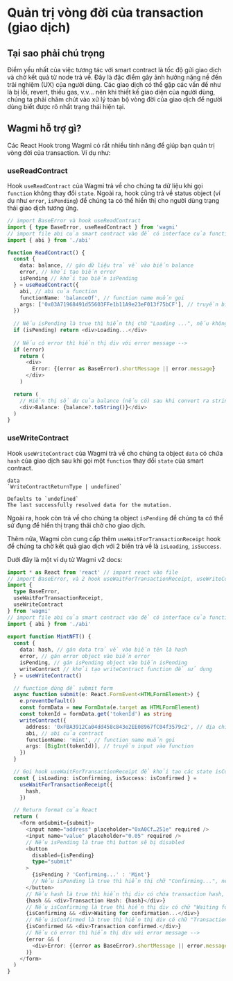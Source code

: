 # Quản trị vòng đời của transaction (giao dịch)

## Tại sao phải chú trọng
Điểm yếu nhất của việc tương tác với smart contract là tốc độ gửi giao dịch và chờ kết quả từ node trả về. Đây là đặc điểm gây ảnh hưởng nặng nề đến trải nghiệm (UX) của người dùng. Các giao dịch có thể gặp các vấn đề như là bị lỗi, revert, thiếu gas, v.v... nên khi thiết kế giao diện của người dùng, chúng ta phải chăm chút vào xử lý toàn bộ vòng đời của giao dịch để người dùng biết được rõ nhất trạng thái hiện tại.

## Wagmi hỗ trợ gì?
Các React Hook trong Wagmi có rất nhiều tính năng để giúp bạn quản trị vòng đời của transaction. Ví dụ như:

### useReadContract
Hook `useReadContract` của Wagmi trả về cho chúng ta dữ liệu khi gọi `function` không thay đổi `state`. Ngoài ra, hook cũng trả về status object (ví dụ như `error`, `isPending`) để chúng ta có thể hiển thị cho người dùng trạng thái giao dịch tương ứng.

```ts
// import BaseError và hook useReadContract
import { type BaseError, useReadContract } from 'wagmi'
// import file abi của smart contract vào để có interface của function
import { abi } from './abi'

function ReadContract() {
  const { 
    data: balance, // gán dữ liệu trả về vào biến balance
    error, // khởi tạo biến error
    isPending // khởi tạo biến isPending
  } = useReadContract({
    abi, // abi của function
    functionName: 'balanceOf', // function name muốn gọi
    args: ['0x03A71968491d55603FFe1b11A9e23eF013f75bCF'], // truyền biến vào cho function
  })
  
  // Nếu isPending là true thì hiển thị chữ "Loading ...", nếu không thì biến mất
  if (isPending) return <div>Loading...</div> 
  
  // Nếu có error thì hiển thị div với error message --> 
  if (error) 
    return ( 
      <div>
        Error: {(error as BaseError).shortMessage || error.message} 
      </div> 
    )  

  return (
    // Hiển thị số dư của balance (nếu có) sau khi convert ra string format
    <div>Balance: {balance?.toString()}</div>
  )
}
```

### useWriteContract
Hook `useWriteContract` của Wagmi trả về cho chúng ta object `data` có chứa `hash` của giao dịch sau khi gọi một `function` thay đổi `state` của smart contract.

```
data
`WriteContractReturnType | undefined`

Defaults to `undefined`
The last successfully resolved data for the mutation.
```

Ngoài ra, hook còn trả về cho chúng ta object `isPending` để chúng ta có thể sử đụng để hiển thị trạng thái chờ cho giao dịch.

Thêm nữa, Wagmi còn cung cấp thêm `useWaitForTransactionReceipt` hook để chúng ta chờ kết quả giao dịch với 2 biến trả về là `isLoading`, `isSuccess`.

Dưới đây là một ví dụ từ Wagmi v2 docs:

```ts
import * as React from 'react' // import react vào file
// import BaseError, và 2 hook useWaitForTransactionReceipt, useWriteContract từ thư viện wagmi
import { 
  type BaseError, 
  useWaitForTransactionReceipt, 
  useWriteContract 
} from 'wagmi'
// import file abi của smart contract vào để có interface của function
import { abi } from './abi'
 
export function MintNFT() {
  const { 
    data: hash, // gán data trả về vào biến tên là hash
    error, // gán error object vào biến error
    isPending, // gán isPending object vào biến isPending
    writeContract // khởi tạo writeContract function để sử dụng
  } = useWriteContract() 

  // function dùng để submit form
  async function submit(e: React.FormEvent<HTMLFormElement>) { 
    e.preventDefault() 
    const formData = new FormData(e.target as HTMLFormElement) 
    const tokenId = formData.get('tokenId') as string 
    writeContract({
      address: '0xFBA3912Ca04dd458c843e2EE08967fC04f3579c2', // địa chỉ của contract
      abi, // abi của contract
      functionName: 'mint', // function name muốn gọi
      args: [BigInt(tokenId)], // truyền input vào function
    })
  } 

  // Gọi hook useWaitForTransactionReceipt để khởi tạo các state isConfirming và isConfirmed
  const { isLoading: isConfirming, isSuccess: isConfirmed } = 
    useWaitForTransactionReceipt({ 
      hash, 
    }) 

  // Return format của React
  return (
    <form onSubmit={submit}>
      <input name="address" placeholder="0xA0Cf…251e" required />
      <input name="value" placeholder="0.05" required />
      // Nếu isPending là true thì button sẽ bị disabled
      <button 
        disabled={isPending} 
        type="submit"
      >
        {isPending ? 'Confirming...' : 'Mint'} 
        // Nếu isPending là true thì hiển thị chữ "Confirming...", nếu không thì hiển thị chữ "Mint"
      </button>
      // Nếu hash là true thì hiển thị div có chứa transaction hash, không thì biến mất
      {hash && <div>Transaction Hash: {hash}</div>}
      // Nếu isConfirming là true thì hiển thị div có chữ "Waiting for confirmation..."
      {isConfirming && <div>Waiting for confirmation...</div>} 
      // Nếu isConfirmed là true thì hiển thị div có chữ "Transaction confirmed."
      {isConfirmed && <div>Transaction confirmed.</div>}
      // Nếu có error thì hiển thị div với error message -->
      {error && ( 
        <div>Error: {(error as BaseError).shortMessage || error.message}</div> 
      )} 
    </form>
  )
}
```